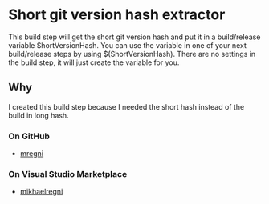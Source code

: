 # Short git version hash extractor

This build step will get the short git version hash and put it in a build/release variable ShortVersionHash. You can use the variable in one of your next build/release steps by using $(ShortVersionHash). There are no settings in the build step, it will just create the variable for you.

## Why

I created this build step because I needed the short hash instead of the build in long hash.
  
### On GitHub

- [mregni](https://github.com/mregni)
  
### On Visual Studio Marketplace

- [mikhaelregni](https://marketplace.visualstudio.com/manage/publishers/mikhaelregni)

